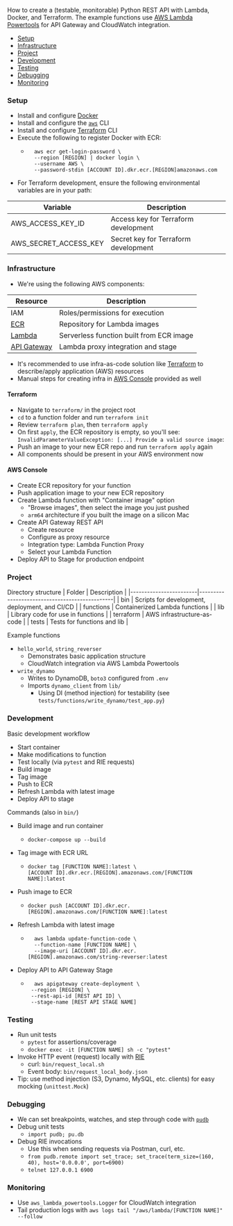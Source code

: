 
How to create a (testable, monitorable) Python REST API with Lambda, Docker, and Terraform. The example functions use [AWS Lambda Powertools](https://awslabs.github.io/aws-lambda-powertools-python/2.5.0/) for API Gateway and CloudWatch integration.

* [Setup](#setup)
* [Infrastructure](#terraform)
* [Project](#project)
* [Development](#development)
* [Testing](#testing)
* [Debugging](#debugging)
* [Monitoring](#monitoring)

### Setup
* Install and configure [Docker](https://docs.docker.com/desktop/install/mac-install/)
* Install and configure the [`aws`](https://aws.amazon.com/cli) CLI
* Install and configure [Terraform](https://developer.hashicorp.com/terraform/tutorials/aws-get-started) CLI
* Execute the following to register Docker with ECR:
	* ```
	    aws ecr get-login-password \
	    --region [REGION] | docker login \
	    --username AWS \
	    --password-stdin [ACCOUNT ID].dkr.ecr.[REGION]amazonaws.com
	    ```
* For Terraform development, ensure the following environmental variables are in your path:

| Variable               | Description                                   |
|------------------------|-----------------------------------------------|
| AWS_ACCESS_KEY_ID      | Access key for Terraform development          |
| AWS_SECRET_ACCESS_KEY  | Secret key for Terraform development          |


### Infrastructure
* We're using the following AWS components:

| Resource               | Description                                   |
|------------------------|-----------------------------------------------|
| IAM      | Roles/permissions for execution          |
| [ECR](https://us-east-1.console.aws.amazon.com/ecr/repositories)  | Repository for Lambda images          |
| [Lambda](https://us-east-1.console.aws.amazon.com/lambda/)  | Serverless function built from ECR image          |
| [API Gateway](https://us-east-1.console.aws.amazon.com/apigateway/main/apis)  | Lambda proxy integration and stage          |

* It's recommended to use infra-as-code solution like [Terraform](https://registry.terraform.io/providers/hashicorp/aws/latest/docs) to describe/apply application (AWS) resources
* Manual steps for creating infra in [AWS Console](https://console.aws.amazon.com/console/home) provided as well

#### Terraform

* Navigate to `terraform/` in the project root
* `cd` to a function folder and run `terraform init`
* Review `terraform plan`, then `terraform apply`
* On first `apply`, the ECR repository is empty, so you'll see:
	`InvalidParameterValueException: [...] Provide a valid source image`:
* Push an image to your new ECR repo and run `terraform apply` again
* All components should be present in your AWS environment now

#### AWS Console

* Create ECR repository for your function
* Push application image to your new ECR repository
* Create Lambda function with "Container image" option
	* "Browse images", then select the image you just pushed
	* `arm64` architecture if you built the image on a silicon Mac 
* Create API Gateway REST API
	* Create resource
	* Configure as proxy resource
	* Integration type: Lambda Function Proxy
	* Select your Lambda Function
* Deploy API to Stage for production endpoint


### Project
Directory structure
| Folder               | Description                                   |
|------------------------|-----------------------------------------------|
| bin      | Scripts for development, deployment, and CI/CD          |
| functions  | Containerized Lambda functions          |
| lib  | Library code for use in functions          |
| terraform  | AWS infrastructure-as-code          |
| tests  | Tests for functions and lib          |

Example functions
* `hello_world`, `string_reverser`
	* Demonstrates basic application structure
	* CloudWatch integration via AWS Lambda Powertools
* `write_dynamo`
	* Writes to DynamoDB, `boto3` configured from `.env`
	* Imports `dynamo_client` from `lib/` 
	    * Using DI (method injection) for testability (see `tests/functions/write_dynamo/test_app.py`)
	

### Development
Basic development workflow
* Start container
* Make modifications to function
* Test locally (via `pytest` and RIE requests)
* Build image
* Tag image
* Push to ECR
* Refresh Lambda with latest image
* Deploy API to stage

Commands (also in `bin/`)
* Build image and run container
  * ```
    docker-compose up --build  
    ```
* Tag image with ECR URL
  * ```
    docker tag [FUNCTION NAME]:latest \
    [ACCOUNT ID].dkr.ecr.[REGION].amazonaws.com/[FUNCTION NAME]:latest
    ```
* Push image to ECR
  * ```
    docker push [ACCOUNT ID].dkr.ecr.[REGION].amazonaws.com/[FUNCTION NAME]:latest
    ```
* Refresh Lambda with latest image
	* ```
    	aws lambda update-function-code \
        --function-name [FUNCTION NAME] \
        --image-uri [ACCOUNT ID].dkr.ecr.[REGION].amazonaws.com/string-reverser:latest
      ```
* Deploy API to API Gateway Stage
	* ``` 
	    aws apigateway create-deployment \
	   --region [REGION] \
	   --rest-api-id [REST API ID] \
	   --stage-name [REST API STAGE NAME]
       ```

### Testing
* Run unit tests
	* `pytest` for assertions/coverage
	* `docker exec -it [FUNCTION NAME] sh -c "pytest"`
* Invoke HTTP event (request) locally with [RIE](https://docs.aws.amazon.com/lambda/latest/dg/images-test.html)
	* curl: `bin/request_local.sh`
	* Event body: `bin/request_local_body.json`
* Tip: use method injection (S3, Dynamo, MySQL, etc. clients) for easy mocking (`unittest.Mock`)

### Debugging
* We can set breakpoints, watches, and step through code with [`pudb`](https://pypi.org/project/pudb/)
* Debug unit tests
	* `import pudb; pu.db`
* Debug RIE invocations
	* Use this when sending requests via Postman, curl, etc. 
	* `from pudb.remote import set_trace; set_trace(term_size=(160, 40), host='0.0.0.0', port=6900)`
	* `telnet 127.0.0.1 6900` 

### Monitoring
* Use `aws_lambda_powertools.Logger` for CloudWatch integration
* Tail production logs with `aws logs tail "/aws/lambda/[FUNCTION NAME]" --follow`